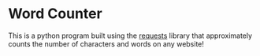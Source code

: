 # Word Counter
This is a python program built using the [requests](https://pypi.org/project/requests/) library that approximately counts the number of characters and words on any website!
